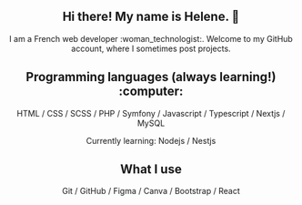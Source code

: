 <h2 align="center">Hi there! My name is Helene. 👋</h2>

<p align="center">I am a French web developer :woman_technologist:. Welcome to my GitHub account, where I sometimes post projects.</p>

<h2 align="center">Programming languages (always learning!) :computer: </h2>
<p align="center"> HTML / CSS / SCSS / PHP / Symfony / Javascript / Typescript / Nextjs / MySQL</p>
<p align="center"> Currently learning: Nodejs / Nestjs</p>

<h2 align="center">What I use</h2>
<p align="center">Git / GitHub / Figma / Canva / Bootstrap / React </p>

<!--
**shvilaine/shvilaine** is a ✨ _special_ ✨ repository because its `README.md` (this file) appears on your GitHub profile.

Here are some ideas to get you started:

- 🔭 I’m currently working on ...
- 🌱 I’m currently learning ...
- 👯 I’m looking to collaborate on ...
- 🤔 I’m looking for help with ...
- 💬 Ask me about ...
- 📫 How to reach me: ...
- 😄 Pronouns: ...
- ⚡ Fun fact: ...
-->
